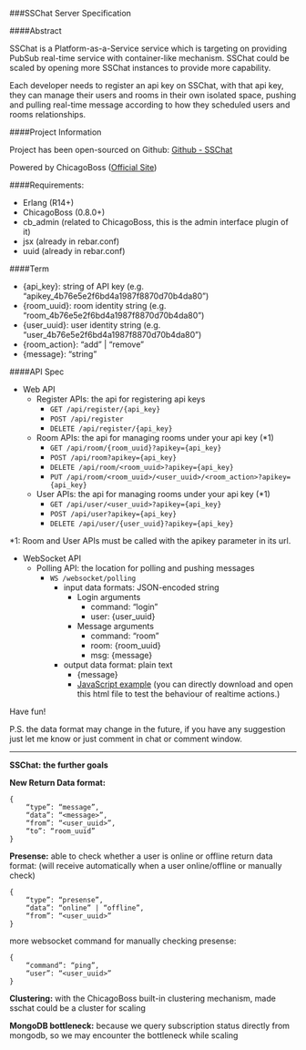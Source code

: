 ###SSChat Server Specification

####Abstract

SSChat is a Platform-as-a-Service service which is targeting on providing PubSub real-time service with container-like mechanism. SSChat could be scaled by opening more SSChat instances to provide more capability.

Each developer needs to register an api key on SSChat, with that api key, they can manage their users and rooms in their own isolated space, pushing and pulling real-time message according to how they scheduled users and rooms relationships.

####Project Information

Project has been open-sourced on Github: [Github - SSChat](https://github.com/littleq0903/sschat)

Powered by ChicagoBoss ([Official Site](http://chicagoboss.org/))

####Requirements:

- Erlang (R14+)
- ChicagoBoss (0.8.0+)
- cb_admin (related to ChicagoBoss, this is the admin interface plugin of it)
- jsx (already in rebar.conf)
- uuid (already in rebar.conf)

####Term

- {api_key}: string of API key (e.g. “apikey_4b76e5e2f6bd4a1987f8870d70b4da80”)
- {room_uuid}: room identity string (e.g. “room_4b76e5e2f6bd4a1987f8870d70b4da80”)
- {user_uuid}: user identity string (e.g. “user_4b76e5e2f6bd4a1987f8870d70b4da80”)
- {room_action}: “add” | “remove”
- {message}: “string”

####API Spec

- Web API
    + Register APIs: the api for registering api keys  
        + `GET /api/register/{api_key}`
        + `POST /api/register`
        + `DELETE /api/register/{api_key}`
    + Room APIs: the api for managing rooms under your api key (*1)
        + `GET /api/room/{room_uuid}?apikey={api_key}`
        + `POST /api/room?apikey={api_key}`
        + `DELETE /api/room/<room_uuid>?apikey={api_key}`
        + `PUT /api/room/<room_uuid>/<user_uuid>/<room_action>?apikey={api_key}`
    + User APIs: the api for managing rooms under your api key (*1)
        + `GET /api/user/<user_uuid>?apikey={api_key}`
        + `POST /api/user?apikey={api_key}`
        + `DELETE /api/user/{user_uuid}?apikey={api_key}`
	

*1: Room and User APIs must be called with the apikey parameter in its url.

- WebSocket API
    - Polling API: the location for polling and pushing messages
        - `WS /websocket/polling`
             - input data formats: JSON-encoded string
                 - Login arguments
                     + command: “login”
                     + user: {user_uuid}
                 - Message arguments
                     + command: “room”
                     + room: {room_uuid}
                     + msg: {message}
             - output data format: plain text
                 + {message}
                 + [JavaScript example](https://github.com/littleq0903/sschat/blob/master/simulation/websocket/web/index.html) 
(you can directly download and open this html file to test the behaviour of realtime actions.)

Have fun!

P.S. the data format may change in the future, if you have any suggestion just let me know or just comment in chat or comment window.

---

**SSChat: the further goals**

**New Return Data format:**

    {
        “type”: “message”,
        “data”: “<message>”,
        “from”: “<user_uuid>”,
        “to”: “room_uuid”
    }

**Presense:** able to check whether a user is online or offline
return data format: (will receive automatically when a user online/offline or manually check)

    {
        “type”: “presense”,
        “data”: “online” | “offline”,
        “from”: “<user_uuid>”
    }

more websocket command for manually checking presense:

    {
        “command”: “ping”,
        “user”: “<user_uuid>”
    }
     

**Clustering:** with the ChicagoBoss built-in clustering mechanism, made sschat could be a cluster for scaling

**MongoDB bottleneck:** because we query subscription status directly from mongodb, so we may encounter the bottleneck while scaling